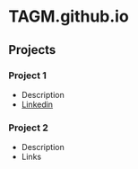 # TAGM.github.io

## Projects
### Project 1
- Description
- [Linkedin](https://www.linkedin.com/feed/update/urn:li:activity:7338672069145964544/)

### Project 2
- Description
- Links
  
